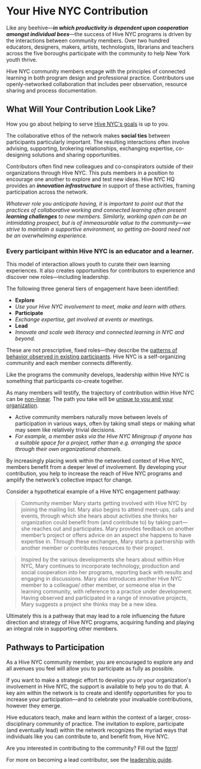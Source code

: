 # Your Hive NYC Contribution

Like any beehive—***in which productivity is dependent upon cooperation amongst individual bees***—the success of Hive NYC programs is driven by the interactions between community members. Over two hundred educators, designers, makers, artists, technologists, librarians and teachers across the five boroughs participate with the community to help New York youth thrive.

Hive NYC community members engage with the principles of connected learning in both program design and professional practice. Contributors use openly-networked collaboration that includes peer observation, resource sharing and process documentation.

## What Will Your Contribution Look Like?

How you go about helping to serve [Hive NYC's goals](../why_a_learning_network/hive_vision_and_goals.html) is up to you.

The collaborative ethos of the network makes **social ties** between participants particularly important. The resulting interactions often involve advising, supporting, brokering relationships, exchanging expertise, co-designing solutions and sharing opportunities.

Contributors often find new colleagues and co-conspirators outside of their organizations through Hive NYC. This puts members in a position to encourage one another to explore and test new ideas. Hive NYC HQ provides an ***innovation infrastructure*** in support of these activities, framing participation across the network.

*Whatever role you anticipate having, it is important to point out that the practices of collaborative working and connected learning often present **learning challenges** to new members. Similarly, working open can be an intimidating prospect, but is of immeasurable value to the community—we strive to maintain a supportive environment, so getting on-board need not be an overwhelming experience.*

### Every participant within Hive NYC is an educator and a learner.

This model of interaction allows youth to curate their own learning experiences. It also creates opportunities for contributors to experience and discover new roles—including leadership.

The following three general tiers of engagement have been identified:
* **Explore**
 * *Use your Hive NYC involvement to meet, make and learn with others.*
* **Participate**
 * *Exchange expertise, get involved at events or meetings.*
* **Lead**
 * *Innovate and scale web literacy and connected learning in NYC and beyond.*

These are not prescriptive, fixed roles—they describe the [patterns of behavior observed in existing participants](http://hivenyc.org/2013/08/31/exploring-how-organizations-interface-with-hive-nyc/). Hive NYC is a self-organizing community and each member connects differently.

Like the programs the community develops, leadership within Hive NYC is something that participants co-create together.

As many members will testify, the trajectory of contribution within Hive NYC can be [non-linear](http://hivenyc.org/2014/01/28/seven-months-hivenyc-new-member-share/). The path you take will be [unique to you and your organization](http://hivenyc.org/2014/01/28/seven-months-hivenyc-new-member-share/).

* Active community members naturally move between levels of participation in various ways, often by taking small steps or making what may seem like relatively trivial decisions.
 * *For example, a member asks via the Hive NYC Minigroup if anyone has a suitable space for a project, rather than e.g. arranging the space through their own organizational channels.*

By increasingly placing work within the networked context of Hive NYC, members benefit from a deeper level of involvement. By developing your contribution, you help to increase the reach of Hive NYC programs and amplify the network’s collective impact for change.

Consider a hypothetical example of a Hive NYC engagement pathway:
> Community member Mary starts getting involved with Hive NYC by joining the mailing list. Mary also begins to attend meet-ups, calls and events, through which she hears about activities she thinks her organization could benefit from (and contribute to) by taking part—she reaches out and participates. Mary provides feedback on another member’s project or offers advice on an aspect she happens to have expertise in. Through these exchanges, Mary starts a partnership with another member or contributes resources to their project.

> Inspired by the various developments she hears about within Hive NYC, Mary continues to incorporate technology, production and social cooperation into her programs, reporting back with results and engaging in discussions. Mary also introduces another Hive NYC member to a colleague/ other member, or someone else in the learning community, with reference to a practice under development. Having observed and participated in a range of innovative projects, Mary suggests a project she thinks may be a new idea.

Ultimately this is a pathway that may lead to a role influencing the future direction and strategy of Hive NYC programs, acquiring funding and playing an integral role in supporting other members.

## Pathways to Participation

As a Hive NYC community member, you are encouraged to explore any and all avenues you feel will allow you to participate as fully as possible.

If you want to make a strategic effort to develop you or your organization's involvement in Hive NYC, the support is available to help you to do that. A key aim within the network is to create and identify opportunities for you to increase your participation—and to celebrate your invaluable contributions, however they emerge.

Hive educators teach, make and learn within the context of a larger, cross-disciplinary community of practice. The invitation to explore, participate (and eventually lead) within the network recognizes the myriad ways that individuals like you can contribute to, and benefit from, Hive NYC.

Are you interested in contributing to the community?
Fill out the [form](https://docs.google.com/forms/d/1dWGAELcYQUWvjGmeh-VTPWbaxb7C3J5dp4lzSJsm-Gw)!

For more on becoming a lead contributor, see the [leadership guide](../leadership_in_hive_nyc/README.md).


